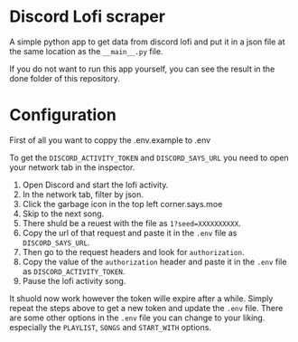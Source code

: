 # Discord Lofi scraper

A simple python app to get data from discord lofi and put it in a json file at the same location as the `__main__.py` file.

If you do not want to run this app yourself, you can see the result in the done folder of this repository.

# Configuration
First of all you want to coppy the .env.example to .env

To get the `DISCORD_ACTIVITY_TOKEN` and `DISCORD_SAYS_URL` you need to open your network tab in the inspector.

1. Open Discord and start the lofi activity.
2. In the network tab, filter by json.
3. Click the garbage icon in the top left corner.says.moe
4. Skip to the next song.
5. There shuld be a reuest with the file as `1?seed=XXXXXXXXXX`.
6. Copy the url of that request and paste it in the `.env` file as `DISCORD_SAYS_URL`.
7. Then go to the request headers and look for `authorization`.
8. Copy the value of the `authorization` header and paste it in the `.env` file as `DISCORD_ACTIVITY_TOKEN`.
9. Pause the lofi activity song.

It shuold now work however the token wille expire after a while.
Simply repeat the steps above to get a new token and update the `.env` file.
There are some other options in the `.env` file you can change to your liking.
especially the `PLAYLIST`, `SONGS` and `START_WITH` options.